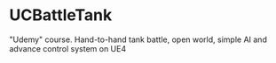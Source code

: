 # UCBattleTank
"Udemy" course. Hand-to-hand tank battle, open world, simple AI and advance control system on UE4
